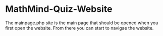 # MathMind-Quiz-Website
The mainpage.php site is the main page that should be opened when you first open the website. From there you can start to navigae the website.